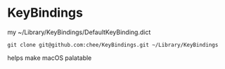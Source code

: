 # KeyBindings

my ~/Library/KeyBindings/DefaultKeyBinding.dict

```
git clone git@github.com:chee/KeyBindings.git ~/Library/KeyBindings
```

helps make macOS palatable
